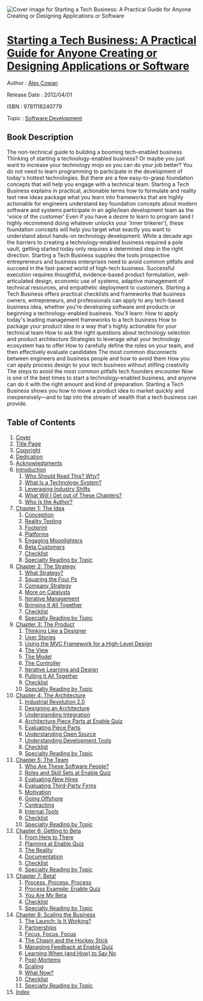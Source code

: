 ![Cover image for Starting a Tech Business: A Practical Guide for Anyone Creating or Designing Applications or Software](https://imgdetail.ebookreading.net/cover/cover/software_development/EB9781118240779.jpg)

[Starting a Tech Business: A Practical Guide for Anyone Creating or Designing Applications or Software](https://ebookreading.net/view/book/Starting+a+Tech+Business%3A+A+Practical+Guide+for+Anyone+Creating+or+Designing+Applications+or+Software-EB9781118240779_1.html "Starting a Tech Business: A Practical Guide for Anyone Creating or Designing Applications or Software")
====================================================================================================================

Author : [Alex Cowan](https://ebookreading.net/search/author/Alex+Cowan)

Release Date : 2012/04/01

ISBN : 9781118240779

Topic : [Software Development](https://ebookreading.net/search/category/software-development)

Book Description
-----------------

The non-technical guide to building a booming tech-enabled business
Thinking of starting a technology-enabled business? Or maybe you just want to increase your technology mojo so you can do your job better? You do not need to learn programming to participate in the development of today's hottest technologies. But there are a few easy-to-grasp foundation concepts that will help you engage with a technical team. Starting a Tech Business explains in practical, actionable terms how to
formulate and reality test new ideas
package what you learn into frameworks that are highly actionable for engineers
understand key foundation concepts about modern software and systems
participate in an agile/lean development team as the 'voice of the customer'
Even if you have a desire to learn to program (and I highly recommend doing whatever unlocks your 'inner tinkerer'), these foundation concepts will help you target what exactly you want to understand about hands-on technology development. While a decade ago the barriers to creating a technology-enabled business required a pole vault, getting started today only requires a determined step in the right direction. Starting a Tech Business supplies the tools prospective entrepreneurs and business enterprises need to avoid common pitfalls and succeed in the fast-paced world of high-tech business. Successful execution requires thoughtful, evidence-based product formulation, well-articulated design, economic use of systems, adaptive management of technical resources, and empathetic deployment to customers. Starting a Tech Business offers practical checklists and frameworks that business owners, entrepreneurs, and professionals can apply to any tech-based business idea, whether you're developing software and products or beginning a technology-enabled business. You'll learn:
How to apply today's leading management frameworks to a tech business
How to package your product idea in a way that's highly actionable for your technical team
How to ask the right questions about technology selection and product architecture
Strategies to leverage what your technology ecosystem has to offer
How to carefully define the roles on your team, and then effectively evaluate candidates
The most common disconnects between engineers and business people and how to avoid them
How you can apply process design to your tech business without stifling creativity
The steps to avoid the most common pitfalls tech founders encounter
Now is one of the best times to start a technology-enabled business, and anyone can do it with the right amount and kind of preparation. Starting a Tech Business shows you how to move a product idea to market quickly and inexpensively—and to tap into the stream of wealth that a tech business can provide.
              
Table of Contents
-----------------

1. [Cover](https://ebookreading.net/view/book/Starting+a+Tech+Business%3A+A+Practical+Guide+for+Anyone+Creating+or+Designing+Applications+or+Software-EB9781118240779_1.html)
1. [Title Page](https://ebookreading.net/view/book/Starting+a+Tech+Business%3A+A+Practical+Guide+for+Anyone+Creating+or+Designing+Applications+or+Software-EB9781118240779_2.html)
1. [Copyright](https://ebookreading.net/view/book/Starting+a+Tech+Business%3A+A+Practical+Guide+for+Anyone+Creating+or+Designing+Applications+or+Software-EB9781118240779_3.html)
1. [Dedication](https://ebookreading.net/view/book/Starting+a+Tech+Business%3A+A+Practical+Guide+for+Anyone+Creating+or+Designing+Applications+or+Software-EB9781118240779_4.html)
1. [Acknowledgments](https://ebookreading.net/view/book/Starting+a+Tech+Business%3A+A+Practical+Guide+for+Anyone+Creating+or+Designing+Applications+or+Software-EB9781118240779_5.html)
1. [Introduction](https://ebookreading.net/view/book/Starting+a+Tech+Business%3A+A+Practical+Guide+for+Anyone+Creating+or+Designing+Applications+or+Software-EB9781118240779_6.html)
    1. [Who Should Read This? Why?](https://ebookreading.net/view/book/Starting+a+Tech+Business%3A+A+Practical+Guide+for+Anyone+Creating+or+Designing+Applications+or+Software-EB9781118240779_7.html#f04_level1_1)
    1. [What Is a Technology System?](https://ebookreading.net/view/book/Starting+a+Tech+Business%3A+A+Practical+Guide+for+Anyone+Creating+or+Designing+Applications+or+Software-EB9781118240779_8.html#f04_level1_2)
    1. [Leveraging Industry Shifts](https://ebookreading.net/view/book/Starting+a+Tech+Business%3A+A+Practical+Guide+for+Anyone+Creating+or+Designing+Applications+or+Software-EB9781118240779_9.html#f04_level1_3)
    1. [What Will I Get out of These Chapters?](https://ebookreading.net/view/book/Starting+a+Tech+Business%3A+A+Practical+Guide+for+Anyone+Creating+or+Designing+Applications+or+Software-EB9781118240779_10.html#f04_level1_4)
    1. [Who Is the Author?](https://ebookreading.net/view/book/Starting+a+Tech+Business%3A+A+Practical+Guide+for+Anyone+Creating+or+Designing+Applications+or+Software-EB9781118240779_11.html#f04_level1_5)
1. [Chapter 1: The Idea](https://ebookreading.net/view/book/Starting+a+Tech+Business%3A+A+Practical+Guide+for+Anyone+Creating+or+Designing+Applications+or+Software-EB9781118240779_12.html)
    1. [Conception](https://ebookreading.net/view/book/Starting+a+Tech+Business%3A+A+Practical+Guide+for+Anyone+Creating+or+Designing+Applications+or+Software-EB9781118240779_13.html#c01_level1_1)
    1. [Reality Testing](https://ebookreading.net/view/book/Starting+a+Tech+Business%3A+A+Practical+Guide+for+Anyone+Creating+or+Designing+Applications+or+Software-EB9781118240779_14.html#c01_level1_2)
    1. [Footprint](https://ebookreading.net/view/book/Starting+a+Tech+Business%3A+A+Practical+Guide+for+Anyone+Creating+or+Designing+Applications+or+Software-EB9781118240779_15.html#c01_level1_3)
    1. [Platforms](https://ebookreading.net/view/book/Starting+a+Tech+Business%3A+A+Practical+Guide+for+Anyone+Creating+or+Designing+Applications+or+Software-EB9781118240779_16.html#c01_level1_4)
    1. [Engaging Moonlighters](https://ebookreading.net/view/book/Starting+a+Tech+Business%3A+A+Practical+Guide+for+Anyone+Creating+or+Designing+Applications+or+Software-EB9781118240779_17.html#c01_level1_5)
    1. [Beta Customers](https://ebookreading.net/view/book/Starting+a+Tech+Business%3A+A+Practical+Guide+for+Anyone+Creating+or+Designing+Applications+or+Software-EB9781118240779_18.html#c01_level1_6)
    1. [Checklist](https://ebookreading.net/view/book/Starting+a+Tech+Business%3A+A+Practical+Guide+for+Anyone+Creating+or+Designing+Applications+or+Software-EB9781118240779_19.html#c01_level1_7)
    1. [Specialty Reading by Topic](https://ebookreading.net/view/book/Starting+a+Tech+Business%3A+A+Practical+Guide+for+Anyone+Creating+or+Designing+Applications+or+Software-EB9781118240779_20.html#c01_level1_8)
1. [Chapter 2: The Strategy](https://ebookreading.net/view/book/Starting+a+Tech+Business%3A+A+Practical+Guide+for+Anyone+Creating+or+Designing+Applications+or+Software-EB9781118240779_21.html)
    1. [What Strategy?](https://ebookreading.net/view/book/Starting+a+Tech+Business%3A+A+Practical+Guide+for+Anyone+Creating+or+Designing+Applications+or+Software-EB9781118240779_22.html#c02_level1_1)
    1. [Squaring the Four Ps](https://ebookreading.net/view/book/Starting+a+Tech+Business%3A+A+Practical+Guide+for+Anyone+Creating+or+Designing+Applications+or+Software-EB9781118240779_23.html#c02_level1_2)
    1. [Company Strategy](https://ebookreading.net/view/book/Starting+a+Tech+Business%3A+A+Practical+Guide+for+Anyone+Creating+or+Designing+Applications+or+Software-EB9781118240779_24.html#c02_level1_3)
    1. [More on Catalysts](https://ebookreading.net/view/book/Starting+a+Tech+Business%3A+A+Practical+Guide+for+Anyone+Creating+or+Designing+Applications+or+Software-EB9781118240779_25.html#c02_level1_4)
    1. [Iterative Management](https://ebookreading.net/view/book/Starting+a+Tech+Business%3A+A+Practical+Guide+for+Anyone+Creating+or+Designing+Applications+or+Software-EB9781118240779_26.html#c02_level1_5)
    1. [Bringing It All Together](https://ebookreading.net/view/book/Starting+a+Tech+Business%3A+A+Practical+Guide+for+Anyone+Creating+or+Designing+Applications+or+Software-EB9781118240779_27.html#c02_level1_6)
    1. [Checklist](https://ebookreading.net/view/book/Starting+a+Tech+Business%3A+A+Practical+Guide+for+Anyone+Creating+or+Designing+Applications+or+Software-EB9781118240779_28.html#c02_level1_7)
    1. [Specialty Reading by Topic](https://ebookreading.net/view/book/Starting+a+Tech+Business%3A+A+Practical+Guide+for+Anyone+Creating+or+Designing+Applications+or+Software-EB9781118240779_29.html#c02_level1_8)
1. [Chapter 3: The Product](https://ebookreading.net/view/book/Starting+a+Tech+Business%3A+A+Practical+Guide+for+Anyone+Creating+or+Designing+Applications+or+Software-EB9781118240779_30.html)
    1. [Thinking Like a Designer](https://ebookreading.net/view/book/Starting+a+Tech+Business%3A+A+Practical+Guide+for+Anyone+Creating+or+Designing+Applications+or+Software-EB9781118240779_31.html#c03_level1_1)
    1. [User Stories](https://ebookreading.net/view/book/Starting+a+Tech+Business%3A+A+Practical+Guide+for+Anyone+Creating+or+Designing+Applications+or+Software-EB9781118240779_32.html#c03_level1_2)
    1. [Using the MVC Framework for a High-Level Design](https://ebookreading.net/view/book/Starting+a+Tech+Business%3A+A+Practical+Guide+for+Anyone+Creating+or+Designing+Applications+or+Software-EB9781118240779_33.html#c03_level1_3)
    1. [The View](https://ebookreading.net/view/book/Starting+a+Tech+Business%3A+A+Practical+Guide+for+Anyone+Creating+or+Designing+Applications+or+Software-EB9781118240779_34.html#c03_level1_4)
    1. [The Model](https://ebookreading.net/view/book/Starting+a+Tech+Business%3A+A+Practical+Guide+for+Anyone+Creating+or+Designing+Applications+or+Software-EB9781118240779_35.html#c03_level1_5)
    1. [The Controller](https://ebookreading.net/view/book/Starting+a+Tech+Business%3A+A+Practical+Guide+for+Anyone+Creating+or+Designing+Applications+or+Software-EB9781118240779_36.html#c03_level1_6)
    1. [Iterative Learning and Design](https://ebookreading.net/view/book/Starting+a+Tech+Business%3A+A+Practical+Guide+for+Anyone+Creating+or+Designing+Applications+or+Software-EB9781118240779_37.html#c03_level1_7)
    1. [Pulling It All Together](https://ebookreading.net/view/book/Starting+a+Tech+Business%3A+A+Practical+Guide+for+Anyone+Creating+or+Designing+Applications+or+Software-EB9781118240779_38.html#c03_level1_8)
    1. [Checklist](https://ebookreading.net/view/book/Starting+a+Tech+Business%3A+A+Practical+Guide+for+Anyone+Creating+or+Designing+Applications+or+Software-EB9781118240779_39.html#c03_level1_9)
    1. [Specialty Reading by Topic](https://ebookreading.net/view/book/Starting+a+Tech+Business%3A+A+Practical+Guide+for+Anyone+Creating+or+Designing+Applications+or+Software-EB9781118240779_40.html#c03_level1_10)
1. [Chapter 4: The Architecture](https://ebookreading.net/view/book/Starting+a+Tech+Business%3A+A+Practical+Guide+for+Anyone+Creating+or+Designing+Applications+or+Software-EB9781118240779_41.html)
    1. [Industrial Revolution 2.0](https://ebookreading.net/view/book/Starting+a+Tech+Business%3A+A+Practical+Guide+for+Anyone+Creating+or+Designing+Applications+or+Software-EB9781118240779_42.html#c04_level1_1)
    1. [Designing an Architecture](https://ebookreading.net/view/book/Starting+a+Tech+Business%3A+A+Practical+Guide+for+Anyone+Creating+or+Designing+Applications+or+Software-EB9781118240779_43.html#c04_level1_2)
    1. [Understanding Integration](https://ebookreading.net/view/book/Starting+a+Tech+Business%3A+A+Practical+Guide+for+Anyone+Creating+or+Designing+Applications+or+Software-EB9781118240779_44.html#c04_level1_3)
    1. [Architecture Piece Parts at Enable Quiz](https://ebookreading.net/view/book/Starting+a+Tech+Business%3A+A+Practical+Guide+for+Anyone+Creating+or+Designing+Applications+or+Software-EB9781118240779_45.html#c04_level1_4)
    1. [Evaluating Piece Parts](https://ebookreading.net/view/book/Starting+a+Tech+Business%3A+A+Practical+Guide+for+Anyone+Creating+or+Designing+Applications+or+Software-EB9781118240779_46.html#c04_level1_5)
    1. [Understanding Open Source](https://ebookreading.net/view/book/Starting+a+Tech+Business%3A+A+Practical+Guide+for+Anyone+Creating+or+Designing+Applications+or+Software-EB9781118240779_47.html#c04_level1_6)
    1. [Understanding Development Tools](https://ebookreading.net/view/book/Starting+a+Tech+Business%3A+A+Practical+Guide+for+Anyone+Creating+or+Designing+Applications+or+Software-EB9781118240779_48.html#c04_level1_7)
    1. [Checklist](https://ebookreading.net/view/book/Starting+a+Tech+Business%3A+A+Practical+Guide+for+Anyone+Creating+or+Designing+Applications+or+Software-EB9781118240779_49.html#c04_level1_8)
    1. [Specialty Reading by Topic](https://ebookreading.net/view/book/Starting+a+Tech+Business%3A+A+Practical+Guide+for+Anyone+Creating+or+Designing+Applications+or+Software-EB9781118240779_50.html#c04_level1_9)
1. [Chapter 5: The Team](https://ebookreading.net/view/book/Starting+a+Tech+Business%3A+A+Practical+Guide+for+Anyone+Creating+or+Designing+Applications+or+Software-EB9781118240779_51.html)
    1. [Who Are These Software People?](https://ebookreading.net/view/book/Starting+a+Tech+Business%3A+A+Practical+Guide+for+Anyone+Creating+or+Designing+Applications+or+Software-EB9781118240779_52.html#c05_level1_1)
    1. [Roles and Skill Sets at Enable Quiz](https://ebookreading.net/view/book/Starting+a+Tech+Business%3A+A+Practical+Guide+for+Anyone+Creating+or+Designing+Applications+or+Software-EB9781118240779_53.html#c05_level1_2)
    1. [Evaluating New Hires](https://ebookreading.net/view/book/Starting+a+Tech+Business%3A+A+Practical+Guide+for+Anyone+Creating+or+Designing+Applications+or+Software-EB9781118240779_54.html#c05_level1_3)
    1. [Evaluating Third-Party Firms](https://ebookreading.net/view/book/Starting+a+Tech+Business%3A+A+Practical+Guide+for+Anyone+Creating+or+Designing+Applications+or+Software-EB9781118240779_55.html#c05_level1_4)
    1. [Motivation](https://ebookreading.net/view/book/Starting+a+Tech+Business%3A+A+Practical+Guide+for+Anyone+Creating+or+Designing+Applications+or+Software-EB9781118240779_56.html#c05_level1_5)
    1. [Going Offshore](https://ebookreading.net/view/book/Starting+a+Tech+Business%3A+A+Practical+Guide+for+Anyone+Creating+or+Designing+Applications+or+Software-EB9781118240779_57.html#c05_level1_6)
    1. [Contracting](https://ebookreading.net/view/book/Starting+a+Tech+Business%3A+A+Practical+Guide+for+Anyone+Creating+or+Designing+Applications+or+Software-EB9781118240779_58.html#c05_level1_7)
    1. [Internal Tools](https://ebookreading.net/view/book/Starting+a+Tech+Business%3A+A+Practical+Guide+for+Anyone+Creating+or+Designing+Applications+or+Software-EB9781118240779_59.html#c05_level1_8)
    1. [Checklist](https://ebookreading.net/view/book/Starting+a+Tech+Business%3A+A+Practical+Guide+for+Anyone+Creating+or+Designing+Applications+or+Software-EB9781118240779_60.html#c05_level1_9)
    1. [Specialty Reading by Topic](https://ebookreading.net/view/book/Starting+a+Tech+Business%3A+A+Practical+Guide+for+Anyone+Creating+or+Designing+Applications+or+Software-EB9781118240779_61.html#c05_level1_10)
1. [Chapter 6: Getting to Beta](https://ebookreading.net/view/book/Starting+a+Tech+Business%3A+A+Practical+Guide+for+Anyone+Creating+or+Designing+Applications+or+Software-EB9781118240779_62.html)
    1. [From Here to There](https://ebookreading.net/view/book/Starting+a+Tech+Business%3A+A+Practical+Guide+for+Anyone+Creating+or+Designing+Applications+or+Software-EB9781118240779_63.html#c06_level1_1)
    1. [Planning at Enable Quiz](https://ebookreading.net/view/book/Starting+a+Tech+Business%3A+A+Practical+Guide+for+Anyone+Creating+or+Designing+Applications+or+Software-EB9781118240779_64.html#c06_level1_2)
    1. [The Reality](https://ebookreading.net/view/book/Starting+a+Tech+Business%3A+A+Practical+Guide+for+Anyone+Creating+or+Designing+Applications+or+Software-EB9781118240779_65.html#c06_level1_3)
    1. [Documentation](https://ebookreading.net/view/book/Starting+a+Tech+Business%3A+A+Practical+Guide+for+Anyone+Creating+or+Designing+Applications+or+Software-EB9781118240779_66.html#c06_level1_4)
    1. [Checklist](https://ebookreading.net/view/book/Starting+a+Tech+Business%3A+A+Practical+Guide+for+Anyone+Creating+or+Designing+Applications+or+Software-EB9781118240779_67.html#c06_level1_5)
    1. [Specialty Reading by Topic](https://ebookreading.net/view/book/Starting+a+Tech+Business%3A+A+Practical+Guide+for+Anyone+Creating+or+Designing+Applications+or+Software-EB9781118240779_68.html#c06_level1_6)
1. [Chapter 7: Beta!](https://ebookreading.net/view/book/Starting+a+Tech+Business%3A+A+Practical+Guide+for+Anyone+Creating+or+Designing+Applications+or+Software-EB9781118240779_69.html)
    1. [Process, Process, Process](https://ebookreading.net/view/book/Starting+a+Tech+Business%3A+A+Practical+Guide+for+Anyone+Creating+or+Designing+Applications+or+Software-EB9781118240779_70.html#c07_level1_1)
    1. [Process Example: Enable Quiz](https://ebookreading.net/view/book/Starting+a+Tech+Business%3A+A+Practical+Guide+for+Anyone+Creating+or+Designing+Applications+or+Software-EB9781118240779_71.html#c07_level1_2)
    1. [You Are My Beta](https://ebookreading.net/view/book/Starting+a+Tech+Business%3A+A+Practical+Guide+for+Anyone+Creating+or+Designing+Applications+or+Software-EB9781118240779_72.html#c07_level1_3)
    1. [Checklist](https://ebookreading.net/view/book/Starting+a+Tech+Business%3A+A+Practical+Guide+for+Anyone+Creating+or+Designing+Applications+or+Software-EB9781118240779_73.html#c07_level1_4)
    1. [Specialty Reading by Topic](https://ebookreading.net/view/book/Starting+a+Tech+Business%3A+A+Practical+Guide+for+Anyone+Creating+or+Designing+Applications+or+Software-EB9781118240779_74.html#c07_level1_5)
1. [Chapter 8: Scaling the Business](https://ebookreading.net/view/book/Starting+a+Tech+Business%3A+A+Practical+Guide+for+Anyone+Creating+or+Designing+Applications+or+Software-EB9781118240779_75.html)
    1. [The Launch: Is It Working?](https://ebookreading.net/view/book/Starting+a+Tech+Business%3A+A+Practical+Guide+for+Anyone+Creating+or+Designing+Applications+or+Software-EB9781118240779_76.html#c08_level1_1)
    1. [Partnerships](https://ebookreading.net/view/book/Starting+a+Tech+Business%3A+A+Practical+Guide+for+Anyone+Creating+or+Designing+Applications+or+Software-EB9781118240779_77.html#c08_level1_2)
    1. [Focus, Focus, Focus](https://ebookreading.net/view/book/Starting+a+Tech+Business%3A+A+Practical+Guide+for+Anyone+Creating+or+Designing+Applications+or+Software-EB9781118240779_78.html#c08_level1_3)
    1. [The Chasm and the Hockey Stick](https://ebookreading.net/view/book/Starting+a+Tech+Business%3A+A+Practical+Guide+for+Anyone+Creating+or+Designing+Applications+or+Software-EB9781118240779_79.html#c08_level1_4)
    1. [Managing Feedback at Enable Quiz](https://ebookreading.net/view/book/Starting+a+Tech+Business%3A+A+Practical+Guide+for+Anyone+Creating+or+Designing+Applications+or+Software-EB9781118240779_80.html#c08_level1_5)
    1. [Learning When (and How) to Say No](https://ebookreading.net/view/book/Starting+a+Tech+Business%3A+A+Practical+Guide+for+Anyone+Creating+or+Designing+Applications+or+Software-EB9781118240779_81.html#c08_level1_6)
    1. [Post-Mortems](https://ebookreading.net/view/book/Starting+a+Tech+Business%3A+A+Practical+Guide+for+Anyone+Creating+or+Designing+Applications+or+Software-EB9781118240779_82.html#c08_level1_7)
    1. [Scaling](https://ebookreading.net/view/book/Starting+a+Tech+Business%3A+A+Practical+Guide+for+Anyone+Creating+or+Designing+Applications+or+Software-EB9781118240779_83.html#c08_level1_8)
    1. [What Now?](https://ebookreading.net/view/book/Starting+a+Tech+Business%3A+A+Practical+Guide+for+Anyone+Creating+or+Designing+Applications+or+Software-EB9781118240779_84.html#c08_level1_9)
    1. [Checklist](https://ebookreading.net/view/book/Starting+a+Tech+Business%3A+A+Practical+Guide+for+Anyone+Creating+or+Designing+Applications+or+Software-EB9781118240779_85.html#c08_level1_10)
    1. [Specialty Reading by Topic](https://ebookreading.net/view/book/Starting+a+Tech+Business%3A+A+Practical+Guide+for+Anyone+Creating+or+Designing+Applications+or+Software-EB9781118240779_86.html#c08_level1_11)
1. [Index](https://ebookreading.net/view/book/Starting+a+Tech+Business%3A+A+Practical+Guide+for+Anyone+Creating+or+Designing+Applications+or+Software-EB9781118240779_87.html)

